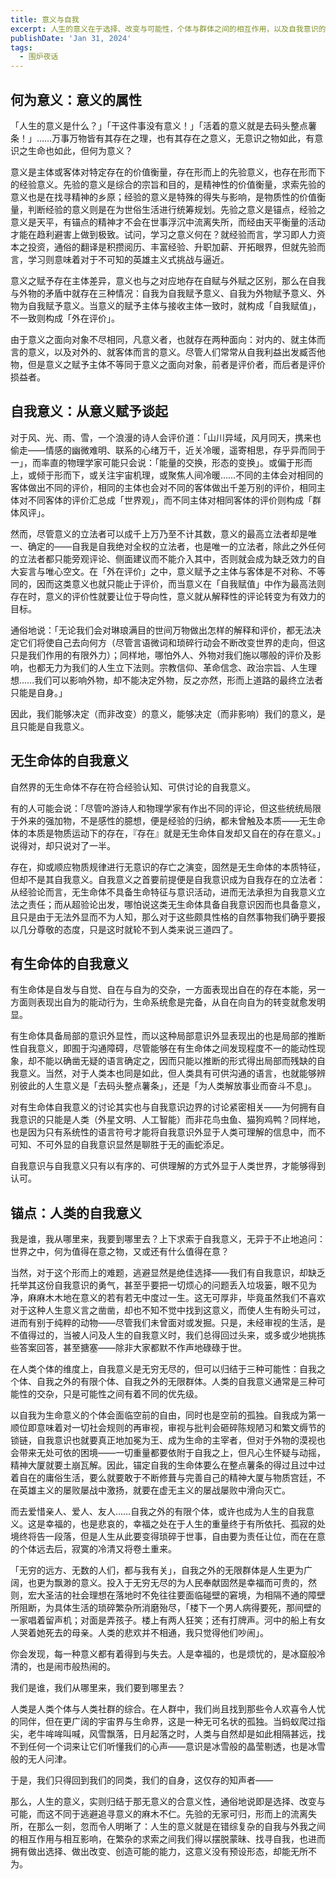 ```yaml
---
title: 意义与自我
excerpt: 人生的意义在于选择、改变与可能性，个体与群体之间的相互作用，以及自我意识的探索与实现。自我意义的理解涉及有限个体与无限群体的关系，强调在孤独与责任中寻找幸福与价值。最终，自我成为意义的立法者，决定生活的方向与目标。
publishDate: 'Jan 31, 2024'
tags:
  - 围炉夜话
---
```


## 何为意义：意义的属性

「人生的意义是什么？」「干这件事没有意义！」「活着的意义就是去码头整点薯条！」……万事万物皆有其存在之理，也有其存在之意义，无意识之物如此，有意识之生命也如此，但何为意义？

意义是主体或客体对特定存在的价值衡量，存在形而上的先验意义，也存在形而下的经验意义。先验的意义是综合的宗旨和目的，是精神性的价值衡量，求索先验的意义也是在找寻精神的乡原；经验的意义是特殊的得失与影响，是物质性的价值衡量，判断经验的意义则是在为世俗生活进行统筹规划。先验之意义是锚点，经验之意义是天平，有锚点的精神才不会在世事浮沉中流离失所，而经由天平衡量的活动才能在趋利避害上做到极致。试问，学习之意义何在？就经验而言，学习即人力资本之投资，通俗的翻译是积攒阅历、丰富经验、升职加薪、开拓眼界，但就先验而言，学习则意味着对于不可知的英雄主义式挑战与逼近。

意义之赋予存在主体差异，意义也与之对应地存在自赋与外赋之区别，那么在自我与外物的矛盾中就存在三种情况：自我为自我赋予意义、自我为外物赋予意义、外物为自我赋予意义。当意义的赋予主体与接收主体一致时，就构成「自我赋值」，不一致则构成「外在评价」。

由于意义之面向对象不尽相同，凡意义者，也就存在两种面向：对内的、就主体而言的意义，以及对外的、就客体而言的意义。尽管人们常常从自我利益出发臧否他物，但是意义之赋予主体不等同于意义之面向对象，前者是评价者，而后者是评价损益者。

## 自我意义：从意义赋予谈起

对于风、光、雨、雪，一个浪漫的诗人会评价道：「山川异域，风月同天，携来也偷走——情感的幽微难明、联系的心绪万千，近关冷暖，遥寄相思，存乎异而同于一」，而率直的物理学家可能只会说：「能量的交换，形态的变换」。或偏于形而上，或倾于形而下，或关注宇宙机理，或聚焦人间冷暖……不同的主体会对相同的客体做出不同的评价，相同的主体也会对不同的客体做出千差万别的评价，相同主体对不同客体的评价汇总成「世界观」，而不同主体对相同客体的评价则构成「群体风评」。

然而，尽管意义的立法者可以成千上万乃至不计其数，意义的最高立法者却是唯一、确定的——自我是自我绝对全权的立法者，也是唯一的立法者，除此之外任何的立法者都只能旁观评论、侧面建议而不能介入其中，否则就会成为缺乏效力的自大妄言与唯心空文。在「外在评价」之中，意义赋予之主体与客体是不对称、不等同的，因而这类意义也就只能止于评价，而当意义在「自我赋值」中作为最高法则存在时，意义的评价性就要让位于导向性，意义就从解释性的评论转变为有效力的目标。

通俗地说：「无论我们会对琳琅满目的世间万物做出怎样的解释和评价，都无法决定它们将使自己去向何方（尽管言语微词和琐碎行动会不断改变世界的走向，但这只是我们作用的有限外力）；同样地，哪怕外人、外物对我们施以哪般的评价及影响，也都无力为我们的人生立下法则。宗教信仰、革命信念、政治宗旨、人生理想……我们可以影响外物，却不能决定外物，反之亦然，形而上道路的最终立法者只能是自身。」

因此，我们能够决定（而非改变）的意义，能够决定（而非影响）我们的意义，是且只能是自我意义。

## 无生命体的自我意义

自然界的无生命体不存在符合经验认知、可供讨论的自我意义。

有的人可能会说：「尽管吟游诗人和物理学家有作出不同的评论，但这些统统局限于外来的强加物，不是感性的臆想，便是经验的归纳，都未曾触及本质——无生命体的本质是物质运动下的存在，『存在』就是无生命体自发却又自在的存在意义。」说得对，却只说对了一半。

存在，抑或顺应物质规律进行无意识的存亡之演变，固然是无生命体的本质特征，但却不是其自我意义。自我意义之首要前提便是自我意识成为自我存在的立法者：从经验论而言，无生命体不具备生命特征与意识活动，进而无法承担为自我意义立法之责任；而从超验论出发，哪怕说这类无生命体具备自我意识因而也具备意义，且只是由于无法外显而不为人知，那么对于这些颇具性格的自然事物我们确乎要报以几分尊敬的态度，只是这时就轮不到人类来说三道四了。

## 有生命体的自我意义

有生命体是自发与自觉、自在与自为的交杂，一方面表现出自在的存在本能，另一方面则表现出自为的能动行为，生命系统愈是完备，从自在向自为的转变就愈发明显。

有生命体具备局部的意识外显性，而以这种局部意识外显表现出的也是局部的推断性自我意义，即囿于沟通障碍，尽管能够在有生命体之间发现程度不一的能动性现象，却不能以确凿无疑的语言确定之，因而只能以推断的形式得出局部而残缺的自我意义。当然，对于人类本也同是如此，但人类具有可供沟通的语言，也就能够辨别彼此的人生意义是「去码头整点薯条」，还是「为人类解放事业而奋斗不息」。

对有生命体自我意义的讨论其实也与自我意识边界的讨论紧密相关——为何拥有自我意识的只能是人类（外星文明、人工智能）而非花鸟虫鱼、猫狗鸡鸭？同样地，也是因为只有系统性的语言符号才能将自我意识外显于人类可理解的信息中，而不可知、不可外显的自我意识显然是聊胜于无的画蛇添足。

自我意识与自我意义只有以有序的、可供理解的方式外显于人类世界，才能够得到认可。

## 锚点：人类的自我意义

我是谁，我从哪里来，我要到哪里去？上下求索于自我意义，无异于不止地追问：世界之中，何为值得在意之物，又或还有什么值得在意？

当然，对于这个形而上的难题，逃避显然是绝佳选择——我们有自我意识，却缺乏托举其这份自我意识的勇气，甚至乎要把一切烦心的问题丢入垃圾篓，眼不见为净，麻麻木木地在意义的若有若无中度过一生。这无可厚非，毕竟虽然我们不喜欢对于这种人生意义言之凿凿，却也不知不觉中找到这意义，而使人生有盼头可过，进而有别于纯粹的动物——尽管我们未曾面对或发掘。只是，未经审视的生活，是不值得过的，当被人问及人生的自我意义时，我们总得回过头来，或多或少地挑拣些答案回答，甚至搪塞——除非大家都默不作声地碌碌于世。

在人类个体的维度上，自我意义是无穷无尽的，但可以归结于三种可能性：自我之个体、自我之外的有限个体、自我之外的无限群体。人类的自我意义通常是三种可能性的交杂，只是可能性之间有着不同的优先级。

以自我为生命意义的个体会面临空前的自由，同时也是空前的孤独。自我成为第一顺位即意味着对一切社会规则的再审视，审视与批判会砸碎陈规陋习和繁文缛节的锁链，自我意识也就要真正地加冕为王、成为生命的主宰者，但对于外物的漠视也会带来无处可依的困境——一切重量都要依附于自我之上，但凡心生怀疑与动摇，精神大厦就要土崩瓦解。因此，锚定自我的生命体要么在整点薯条的得过且过中过着自在的庸俗生活，要么就要敢于不断修葺与完善自己的精神大厦与物质宫廷，不在英雄主义的屡败屡战中激扬，就要在虚无主义的屡战屡败中滑向灭亡。

而去爱惜亲人、爱人、友人……自我之外的有限个体，或许也成为人生的自我意义。这是幸福的，也是悲哀的，幸福之处在于人生的重量终于有所依托、孤寂的处境终将告一段落，但是人生从此要变得琐碎于世事，自由要为责任让位，而在在意的个体远去后，寂寞的冷清又将卷土重来。

「无穷的远方、无数的人们，都与我有关」，自我之外的无限群体是人生更为广阔，也更为飘渺的意义。投入于无穷无尽的为人民奉献固然是幸福而可贵的，然则，宏大圣洁的社会理想在落地时不免往往要面临碰壁的窘境，为相隔不通的障壁所阻断，为具体生活的琐碎繁杂所消磨殆尽，「楼下一个男人病得要死，那间壁的一家唱着留声机；对面是弄孩子。楼上有两人狂笑；还有打牌声。河中的船上有女人哭着她死去的母亲。人类的悲欢并不相通，我只觉得他们吵闹」。

你会发现，每一种意义都有着得到与失去。人是幸福的，也是烦忧的，是冰窟般冷清的，也是闹市般热闹的。

我们是谁，我们从哪里来，我们要到哪里去？

人类是人类个体与人类社群的综合。在人群中，我们尚且找到那些令人欢喜令人忧的同伴，但在更广阔的宇宙界与生命界，这是一种无可名状的孤独。当蚂蚁爬过指尖，老牛哞哞叫喊，风雪飘落，日月起落之时，人类与自然却是如此相隔甚远，找不到任何一个词来让它们听懂我们的心声——意识是冰雪般的晶莹剔透，也是冰雪般的无人问津。

于是，我们只得回到我们的同类，我们的自身，这仅存的知声者——

那么，人生的意义，实则归结于那无意义的合意义性，通俗地说即是选择、改变与可能，而这不同于逃避追寻意义的麻木不仁。先验的无家可归，形而上的流离失所，在那么一刻，忽而令人明晰了：人生的意义就是在错综复杂的自我与外我之间的相互作用与相互影响，在繁杂的求索之间我们得以摆脱蒙昧、找寻自我，也进而拥有做出选择、做出改变、创造可能的能力，这意义没有预设形态，却能无所不为。
